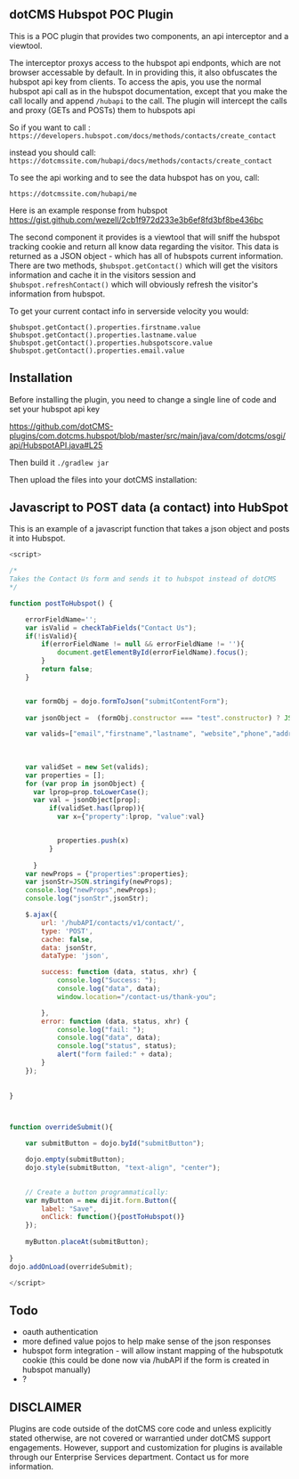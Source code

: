 
## dotCMS Hubspot POC Plugin

This is a POC plugin that provides two components, an api interceptor and a viewtool.

The interceptor proxys access to the hubspot api endponts, which are not browser accessable by default.  In in providing this, it also obfuscates the hubspot api key from clients.  To access the apis, you use the normal hubspot api call as in the hubspot documentation, except that you make the call locally and append `/hubapi` to the call.  The plugin will intercept the calls and proxy (GETs and POSTs) them to hubspots api 

So if you want to call : `https://developers.hubspot.com/docs/methods/contacts/create_contact`

instead you should call: `https://dotcmssite.com/hubapi/docs/methods/contacts/create_contact`

To see the api working and to see the data hubspot has on you, call:

`https://dotcmssite.com/hubapi/me`

Here is an example response from hubspot
https://gist.github.com/wezell/2cb1f972d233e3b6ef8fd3bf8be436bc

The second component it provides is a viewtool that will sniff the hubspot tracking cookie and return all know data regarding the visitor.  This data is returned as a JSON object - which has all of hubspots current information.  
There are two methods, `$hubspot.getContact()` which will get the visitors information and cache it in the visitors session and `$hubspot.refreshContact()` which will obviously refresh the visitor's information from hubspot.


To get your current contact info in serverside velocity you would:

```
$hubspot.getContact().properties.firstname.value
$hubspot.getContact().properties.lastname.value
$hubspot.getContact().properties.hubspotscore.value
$hubspot.getContact().properties.email.value
```

## Installation

Before installing the plugin, you need to change a single line of code and set your hubspot api key

https://github.com/dotCMS-plugins/com.dotcms.hubspot/blob/master/src/main/java/com/dotcms/osgi/api/HubspotAPI.java#L25

Then build it
`./gradlew jar`

Then upload the files into your dotCMS installation:


## Javascript to POST data (a contact) into HubSpot

This is an example of a javascript function that takes a json object and posts it into Hubspot.


```js
<script>

/*
Takes the Contact Us form and sends it to hubspot instead of dotCMS
*/

function postToHubspot() {

	errorFieldName='';
	var isValid = checkTabFields("Contact Us"); 
	if(!isValid){	
		if(errorFieldName != null && errorFieldName != ''){
			document.getElementById(errorFieldName).focus();	
		}
		return false;	
	}


	var formObj = dojo.formToJson("submitContentForm");
	
	var jsonObject =  (formObj.constructor === "test".constructor) ? JSON.parse(formObj) : formObj;

	var valids=["email","firstname","lastname", "website","phone","address","city","state","zip"]
	
	
	
	var validSet = new Set(valids);
	var properties = [];
	for (var prop in jsonObject) {
	  var lprop=prop.toLowerCase();
	  var val = jsonObject[prop];
		  if(validSet.has(lprop)){
			var x={"property":lprop, "value":val}


			properties.push(x)
		  }
	  
	  }
	var newProps = {"properties":properties};
	var jsonStr=JSON.stringify(newProps);
	console.log("newProps",newProps);
	console.log("jsonStr",jsonStr);

	$.ajax({
		url: '/hubAPI/contacts/v1/contact/',
		type: 'POST',
		cache: false,
		data: jsonStr,
		dataType: 'json',

		success: function (data, status, xhr) {
			console.log("Success: ");
			console.log("data", data);
			window.location="/contact-us/thank-you";

		},
		error: function (data, status, xhr) {
			console.log("fail: ");
			console.log("data", data);
			console.log("status", status);
			alert("form failed:" + data);
		}
	});
	
	
}



function overrideSubmit(){

	var submitButton = dojo.byId("submitButton");

	dojo.empty(submitButton);
	dojo.style(submitButton, "text-align", "center");
	

	// Create a button programmatically:
	var myButton = new dijit.form.Button({
		label: "Save",
		onClick: function(){postToHubspot()}
	});
	
	myButton.placeAt(submitButton);
   
}
dojo.addOnLoad(overrideSubmit);

</script>

```





## Todo
* oauth authentication
* more defined value pojos to help make sense of the json responses
* hubspot form integration - will allow instant mapping of the hubspotutk cookie (this could be done now via /hubAPI if the form is created in hubspot manually)
* ?

## DISCLAIMER
Plugins are code outside of the dotCMS core code and unless explicitly stated otherwise, are not covered or warrantied  under dotCMS support engagements. However, support and customization for plugins is available through our Enterprise Services department. Contact us for more information.


